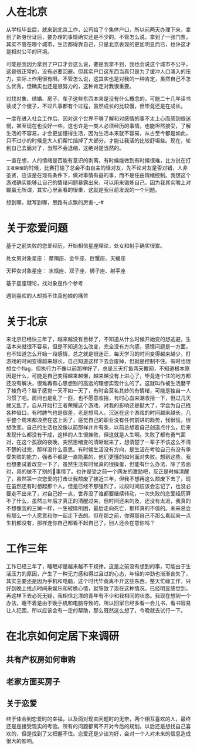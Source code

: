 # 人在北京

从学校毕业后，就来到北京工作，公司给了个集体户口，所以前两天办理下来，拿到了新身份证后，要办理的事情确实还是不少的。不管怎么说，拿到了一张门票，其实不管在哪个城市，生活都得靠自己，只是北京表现的更加明显而已，也许这才是相对公平的环境。

可能是我因为拿到了户口才会这么说，要是我拿不到，我也会说这个城市不公平，这是很正常的，没有必要回避。但其实户口这东西当真只是为了缓冲人口涌入的压力，实际上作用很有限。不管怎么说，这其实也是对我的一种肯定，虽然自己不怎么优秀，但确实也还是很努力的，这种肯定对我很重要。

对找对象、结婚、房子、车子这些东西本来是没有什么概念的，可能二十几年读书读成了个傻子，不过凡事都有个过程，虽然成长的比较慢，但毕竟还是在成长。

一度在进入社会工作后，因对这个世界不够了解和对感情的事不太上心而感到很迷惘，甚至现在也没好一些。这也许是一类人必须经历的事情，也能坦然接受，了解生活的不容易，才会更加懂得生活，因为生活本来就不容易，从古至今都是如此，只不过小的时候是大人们帮忙挡掉了大部分，才能让我活的比较舒坦些。现在，轮到自己去面对了，当然不会退缩，这绝对是当然的。

一直在想，人的情绪是否能有意识的剥离，有时候能做到有时候很难，比方说在打`王者荣耀`的时候，比赛打输了总会不由自主的怪对友，先不论对友是否对错，人非圣贤，应该是在现有条件下，做对事情有益的事，而不是任由情绪控制。我想这个游戏确实能够让自己的情绪问题暴露出来，可以用来锻炼自己。因为我其实嘴上对输赢无所谓，其实心里面看的很重，这就是我目前发现的一个问题。

想到哪，就写到哪，思路有点飘的厉害-_-#

# 关于恋爱问题

基于之前失败的恋爱经历，开始相信星座理论，处女和射手确实很累。

处女男对象星座： 摩羯座、金牛座、巨蟹座、天蝎座

天秤女对象星座： 水瓶座、双子座、狮子座、射手座

基于星座理论，找对象是作个参考

遇到喜欢的人却抓不住真他娘的痛苦

# 关于北京

来北京已经快三年了，越来越没有目标了，不知道从什么时候开始变的想逃避，生活本来就很不容易，但是不知道怎么改变，完全没有方向感，感情问题是一方面，也不知道怎么开始一段感情，总之就是很迷茫，每天学习的时间变得越来越少，打游戏的时间变得越来越长，自己知道这样下去会废掉，但就是控制不住。有时也很想立个flag，但执行力不像以前那样好了，总是三天打鱼两天撒网，不知道根本原因是什么，可能是自己变得越来越懒，越来越没有上进心了，毕竟连个住的地方都还没有解决，很难再有心思想别的高远的理想实现什么的了。这就叫作被生活磨平了棱角吗？脑子感觉一天不如一天了，有时会莫名其妙的有情绪，可能是独自一人习惯了吧。房间也是乱了一匹，也不愿意收拾，有时心血来潮收拾一下，但过几天就又乱了。自从开始打王者荣耀这个游戏，对我的影响还是挺大了，学会为自己找各种借口，有时脾气也是很差，老是想骂人，沉迷在这个游戏的时间越来越长，几乎整个周末都浪费在这上面了，感觉自己的职业没有任何前进的趋势，我很慌，很想改变。自己的生活也没像以前那样井井有条，以前总想着自己创造点什么，后来发现什么都没有干成，这样的人生很挫败，但这就是人生啊。失败了都有勇气面对，在这个孤寂的夜晚，突然思绪变的清晰起来了，想清楚了一辈子不该这么不清不楚的过完，那样没什么意思。有时候生活没有方向，是生活在考验自己有没有承受失败的能力，强者不都是一直能赢的，他们更懂的如何面对失败。想到这些，我也想要试着改变一下了，虽然生活有时候真的很操蛋，但能有什么办法，除了去面对，真的做不了别的事情了。也许是受之前一个网友的激励吧，反正是时候清醒了，虽然第一次恋爱的打击让我颓废了接近三年，但我不想再这么颓废下去了。现在虽然还有时想起那个人，但是已经不那强烈了，过段时间应该会忘记了，也没必要走不出来了，对自己好一点，世界没了谁都要继续转动，一次失败的恋爱经历算不了什么，虽然三年后才真正的清醒过来，但时间还来的及，还没有太迟，我真的不想像我的三舅一样，一生被情所困，最后走向死亡，那样真的不值的。未来总会有那么一个人愿意和你一起走下去的。但在那之前，你得那自己不那么看起来一点生机都没有，那样连你自己都看不起自己了，别人还会在意你吗？

# 工作三年

工作已经三年了，睡眠却是越来越不干规律。这是之前没有想到的事，可能由于生活压力的原因，产生了一种无力感和得过且过的心态，年轻的冲劲也渐渐丧失了，其实主要还是因为手机和电脑，这个时代毕竟离不开这些东西，整天忙碌工作，只好到晚上找点时间来娱乐和转换心情，就导致了现在这种情况。已经明显感觉到，再这样下去必死无疑，我相信北漂的青年有不少和我相同的状态。我现在想到一个办法，睡不着是由于晚手机和电脑导致的，所以回家已经多看一会儿书，看书容易让人犯困，所以应该会有一定的帮助，那么既然这么想了，今晚就去试行一下。

# 在北京如何定居下来调研

## 共有产权房如何审购

## 老家方面买房子

## 关于恋爱

终于体会到恋爱时的幸福，以及面对现实问题时的无奈，两个相互喜欢的人，最终还是是接受现实的考验。所有的问题都离不开对今后的规划。以后还是想找自己喜欢的，但是找到了又把握不住。恋爱还是少谈为好，会对一个人对未来的信息造成很大的影响。

